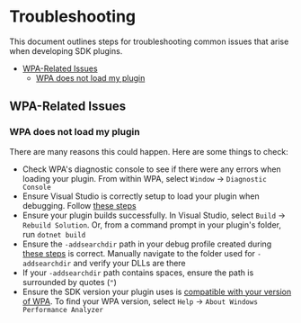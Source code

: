 # Troubleshooting

This document outlines steps for troubleshooting common issues that arise when developing SDK plugins.

* [WPA-Related Issues](#wpa-related-issues)
  * [WPA does not load my plugin](#wpa-does-not-load-my-plugin)

## WPA-Related Issues

### WPA does not load my plugin

There are many reasons this could happen. Here are some things to check:

* Check WPA's diagnostic console to see if there were any errors when loading your plugin. From within WPA, select `Window` -> `Diagnostic Console`
* Ensure Visual Studio is correctly setup to load your plugin when debugging. Follow [these steps](./Using-the-SDK/Creating-your-plugin.md#setup-for-debugging-using-wpa)
* Ensure your plugin builds successfully. In Visual Studio, select `Build` -> `Rebuild Solution`. Or, from a command prompt in your plugin's folder, run `dotnet build`
* Ensure the `-addsearchdir` path in your debug profile created during [these steps](./Using-the-SDK/Creating-your-plugin.md#setup-for-debugging-using-wpa) is correct. Manually navigate to the folder used for `-addsearchdir` and verify your DLLs are there
* If your `-addsearchdir` path contains spaces, ensure the path is surrounded by quotes (`"`)
* Ensure the SDK version your plugin uses is [compatible with your version of WPA](./Known-SDK-Driver-Compatibility/WPA.md). To find your WPA version, select `Help` -> `About Windows Performance Analyzer`